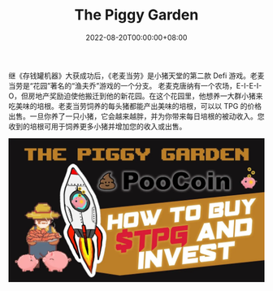 ﻿---
title: "The Piggy Garden"
description: "老麦克唐纳有一个农场，E-I-E-I-O，但房地产奖励迫使他搬迁到他的新花园。"
date: 2022-08-20T00:00:00+08:00
lastmod: 2022-08-20T00:00:00+08:00
draft: false
authors: ["boogArno"]
featuredImage: "the-piggy-garden.png"
tags: ["High risk","The Piggy Garden"]
categories: ["nfts"]
nfts: ["High risk"]
blockchain: "BSC"
website: "https://thepiggygarden.io/"
twitter: "https://twitter.com/PiggyMachine"
discord: ""
telegram: ""
github: ""
youtube: ""
twitch: ""
facebook: ""
instagram: ""
reddit: ""
medium: ""
steam: ""
gitbook: ""
googleplay: ""
appstore: ""
status: "Live"
weight: 
lightgallery: true
toc: true
pinned: false
recommend: false
recommend1: false
---
继《存钱罐机器》大获成功后，《老麦当劳》是小猪天堂的第二款 Defi 游戏。老麦当劳是“花园”著名的“渔夫乔”游戏的一个分支。
老麦克唐纳有一个农场，E-I-E-I-O，但房地产奖励迫使他搬迁到他的新花园。在这个花园里，他想养一大群小猪来吃美味的培根。老麦当劳饲养的每头猪都能产出美味的培根，可以以 TPG 的价格出售。一旦你养了一只小猪，它会越来越胖，并为你带来每日培根的被动收入。您收到的培根可用于饲养更多小猪并增加您的收入或出售。

![THE-PIGGY-GARDEN-HOW-TO-BUY-TPG-TOKEN-ON](THE-PIGGY-GARDEN-HOW-TO-BUY-TPG-TOKEN-ON.webp)
